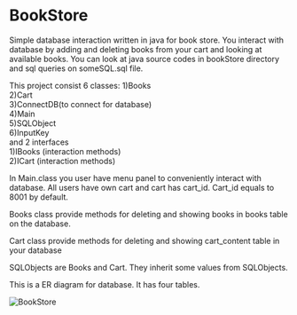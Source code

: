 # BookStore
Simple database interaction written in java for book store. You interact with database by adding and deleting books from your cart and looking at available books. You can look at java source codes in bookStore directory and sql queries on someSQL.sql file.


This project consist 6 classes:
1)Books <br />
2)Cart <br />
3)ConnectDB(to connect for database) <br />
4)Main <br />
5)SQLObject <br />
6)InputKey <br />
and 2 interfaces <br />
1)IBooks (interaction methods) <br />
2)ICart (interaction methods)<br />


In Main.class you user have menu panel to conveniently interact with database. All users have own cart and cart has cart_id. Cart_id equals to 8001 by default.

Books class provide methods for deleting and showing books in books table on the database.

Cart class provide methods for deleting and showing cart_content table in your database

SQLObjects are Books and Cart. They inherit some values from SQLObjects. 

This is a ER diagram for database. It has four tables.

![BookStore](https://user-images.githubusercontent.com/45946407/110332948-38df6880-804b-11eb-94c6-ebecd68543af.png)
